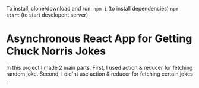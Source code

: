 To install, clone/download and run:
`npm i` (to install dependencies)
`npm start` (to start developent server)

# Asynchronous React App for Getting  Chuck Norris Jokes

In this project I made 2 main parts.
First, I used action & reducer for fetching random joke.
Second, I did'nt use action & reducer for fetching certain jokes .